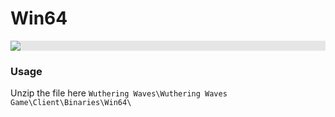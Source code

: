 # Win64
<p align="center">
  <img style="display: block;-webkit-user-select: none;margin: auto;background-color: hsl(0, 0%, 90%);transition: background-color 300ms;" src="https://imgur.com/mRJjE0x">
</p>

### Usage

Unzip the file here `Wuthering Waves\Wuthering Waves Game\Client\Binaries\Win64\`
